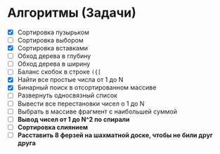 # Алгоритмы (Задачи)

- [x] Сортировка пузырьком
- [ ] Сортировка выбором
- [x] Сортировка вставками
- [ ] Обход дерева в глубину
- [ ] Обход дерева в ширину
- [ ] Баланс скобок в строке `({[`
- [x] Найти все простые числа от 1 до N
- [x] Бинарный поиск в отсортированном массиве
- [ ] Развернуть односвязный список
- [ ] Вывести все перестановки чисел о 1 до N
- [ ] Выбрать в массиве фрагмент с наибольшей суммой
- [ ] **Вывод чисел от 1 до N^2 по спирали**
- [ ] **Сортировка слиянием**
- [ ] **Расставить 8 ферзей на шахматной доске, чтобы не били друг друга**
